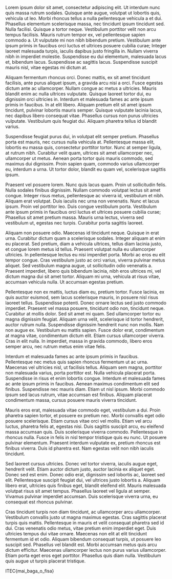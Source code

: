 Lorem ipsum dolor sit amet, consectetur adipiscing elit. Ut interdum nunc quis massa rutrum sodales. Quisque ante augue, volutpat ut lobortis quis, vehicula ut leo. Morbi rhoncus tellus a nulla pellentesque vehicula a et dui. Phasellus elementum scelerisque massa, nec tincidunt ipsum tincidunt sed. Nulla facilisi. Quisque a tortor neque. Vestibulum porttitor velit non arcu tempus facilisis. Mauris rutrum tempor ex, vel pellentesque sapien commodo a. Ut vulputate mi non nibh bibendum pretium. Vestibulum ante ipsum primis in faucibus orci luctus et ultrices posuere cubilia curae; Integer laoreet malesuada turpis, iaculis dapibus justo fringilla in. Nullam viverra nibh in imperdiet molestie. Suspendisse eu dui elementum, malesuada lacus et, bibendum lacus. Suspendisse ac sagittis lacus. Suspendisse suscipit mauris nisl, vitae egestas mi dictum at.

Aliquam fermentum rhoncus orci. Donec mattis, ex sit amet tincidunt facilisis, ante purus aliquet ipsum, a gravida arcu nisi a orci. Fusce egestas dictum ante ac ullamcorper. Nullam congue ac metus a ultricies. Mauris blandit enim ac nulla ultrices vulputate. Quisque laoreet tortor dui, eu dignissim orci ultricies in. Interdum et malesuada fames ac ante ipsum primis in faucibus. In at elit libero. Aliquam pretium elit sit amet ipsum tincidunt, pulvinar lobortis mauris semper. Quisque vulputate lacinia lacus, nec dapibus libero consequat vitae. Phasellus cursus non purus ultricies vulputate. Vestibulum quis feugiat dui. Aliquam pharetra tellus id blandit varius.

Suspendisse feugiat purus dui, in volutpat elit semper pretium. Phasellus porta est mauris, nec cursus nulla vehicula at. Pellentesque massa elit, lobortis eu massa quis, consectetur porttitor tortor. Nunc at semper ligula, at rutrum nibh. Curabitur velit quam, ultrices sit amet ullamcorper nec, ullamcorper ut metus. Aenean porta tortor quis mauris commodo, sed maximus dui dignissim. Proin sapien quam, commodo varius ullamcorper eu, interdum a urna. Ut tortor dolor, blandit eu quam vel, scelerisque sagittis ipsum.

Praesent vel posuere lorem. Nunc quis lacus quam. Proin ut sollicitudin felis. Nulla sodales finibus dignissim. Nullam commodo volutpat lectus sit amet congue. Integer risus metus, pellentesque ac viverra id, vestibulum et nibh. Aliquam erat volutpat. Duis iaculis nec urna non venenatis. Nunc et lacus ipsum. Proin vel porttitor leo. Duis congue vestibulum porta. Vestibulum ante ipsum primis in faucibus orci luctus et ultrices posuere cubilia curae; Phasellus sit amet pretium massa. Mauris urna lectus, viverra sed vestibulum ut, egestas nec turpis. Curabitur porta sagittis laoreet.

Aliquam non posuere odio. Maecenas id tincidunt neque. Quisque in erat urna. Curabitur dictum quam a scelerisque sodales. Integer aliquam at enim eu placerat. Sed pretium, diam a vehicula ultrices, tellus diam lacinia justo, et congue lorem metus id tellus. Praesent volutpat nulla eu ullamcorper ultricies. In pellentesque lectus eu nisi imperdiet porta. Morbi ac eros eu elit tempor congue. Cras vestibulum justo ac orci varius, viverra pulvinar metus aliquet. Sed vestibulum magna augue, ut sollicitudin odio venenatis a. Praesent imperdiet, libero quis bibendum lacinia, nibh eros ultrices mi, vel dictum magna dui sit amet tortor. Aliquam mi urna, vehicula at risus vitae, accumsan vehicula nulla. Ut accumsan egestas pretium.

Pellentesque non ex mattis, luctus diam eu, pretium tortor. Fusce lacinia, ex quis auctor euismod, sem lacus scelerisque mauris, in posuere nisl risus laoreet tellus. Suspendisse potenti. Donec ornare lectus sed justo commodo imperdiet. Praesent vel massa posuere, tincidunt odio non, tincidunt neque. Curabitur at mollis dolor. Sed sit amet mi quam. Sed ullamcorper tortor eu magna dignissim feugiat. Aliquam urna velit, scelerisque id tortor hendrerit, auctor rutrum nulla. Suspendisse dignissim hendrerit nunc non mollis. Nam non augue ex. Vestibulum eu mattis sapien. Fusce dolor erat, condimentum at magna vitae, condimentum dictum elit. Etiam cursus ullamcorper viverra. Cras in elit nulla. In imperdiet, massa in gravida commodo, libero eros semper arcu, nec rutrum metus enim vitae felis.

Interdum et malesuada fames ac ante ipsum primis in faucibus. Pellentesque nec metus quis sapien rhoncus fermentum ut ac urna. Maecenas vel ultricies nisl, ut facilisis tellus. Aliquam sem magna, porttitor non malesuada varius, porta porttitor est. Nulla vehicula placerat porta. Suspendisse in risus et enim lobortis congue. Interdum et malesuada fames ac ante ipsum primis in faucibus. Aenean maximus condimentum elit sed finibus. Suspendisse nec mauris diam. Etiam ut nisl ipsum. Morbi commodo ipsum sed lacus rutrum, vitae accumsan est finibus. Aliquam placerat condimentum massa, cursus posuere mauris viverra tincidunt.

Mauris eros erat, malesuada vitae commodo eget, vestibulum a dui. Proin pharetra sapien tortor, et posuere ex pretium nec. Morbi convallis eget odio posuere scelerisque. Etiam cursus vitae orci vel mollis. Etiam vel arcu luctus, pharetra felis at, egestas nisi. Duis sagittis suscipit arcu, eu eleifend massa accumsan quis. Duis scelerisque viverra commodo. Pellentesque in rhoncus nulla. Fusce in felis in nisl tempor tristique quis eu nunc. Ut posuere pulvinar elementum. Praesent interdum vulputate ex, pretium rhoncus est finibus viverra. Duis id pharetra est. Nam egestas velit non nibh iaculis tincidunt.

Sed laoreet cursus ultricies. Donec vel tortor viverra, iaculis augue eget, hendrerit velit. Etiam auctor dictum justo, auctor lacinia ex aliquet eget. Donec sed est enim. Donec odio erat, dignissim sed lobortis ac, laoreet sed elit. Pellentesque suscipit feugiat dui, vel ultrices justo lobortis a. Aliquam libero erat, ultricies quis finibus eget, blandit eleifend elit. Mauris malesuada volutpat risus sit amet tempus. Phasellus laoreet vel ligula at semper. Vivamus pulvinar imperdiet accumsan. Duis scelerisque viverra urna, eu consequat est rhoncus pulvinar.

Cras tincidunt turpis non diam tincidunt, ac ullamcorper arcu ullamcorper. Vestibulum convallis justo ut magna maximus egestas. Cras sagittis placerat turpis quis mattis. Pellentesque in mauris et velit consequat pharetra sed id dui. Cras venenatis odio metus, vitae pretium enim imperdiet eget. Duis ultricies tempus dui vitae ornare. Maecenas non elit at elit tincidunt fermentum id et odio. Aliquam bibendum consequat turpis, ut posuere leo suscipit sed. Phasellus vel blandit est. Morbi accumsan metus quis arcu dictum efficitur. Maecenas ullamcorper lectus non purus varius ullamcorper. Etiam porta eget eros eget porttitor. Phasellus quis diam nulla. Vestibulum quis augue ut turpis placerat tristique.


ITEC{mai_baga_o_fisa}
